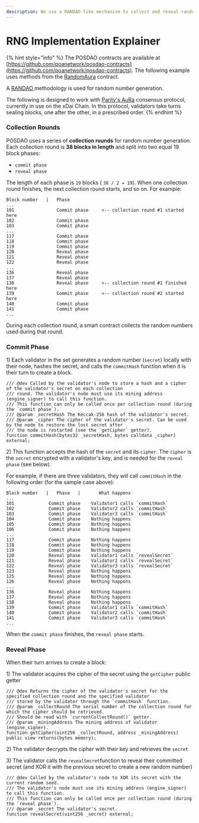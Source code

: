 ```yaml
---
description: We use a RANDAO-like mechanism to collect and reveal random numbers
---
```


# RNG Implementation Explainer

{% hint style="info" %}
The POSDAO contracts are available at [https://github.com/poanetwork/posdao-contracts](https://github.com/poanetwork/posdao-contracts).  The following example uses methods from the [RandomAura](https://github.com/poanetwork/posdao-contracts/blob/master/contracts/RandomAuRa.sol) contract.

A [RANDAO ](https://github.com/randao/randao)methodology is used for random number generation.

The following is designed to work with [Parity's AuRa](https://wiki.parity.io/Proof-of-Authority-Chains) consensus protocol, currently in use on the xDai Chain. In this protocol, validators take turns sealing blocks, one after the other, in a prescribed order.
{% endhint %}

### Collection Rounds

POSDAO uses a series of **collection rounds** for random number generation. Each collection round is **38 blocks in length** and split into two equal 19 block phases:

* `commit phase` 
* `reveal phase`

The length of each phase is  `19` blocks \( `38 / 2 = 19`\). When one collection round finishes, the next collection round starts, and so on. For example:

```text
Block number   |   Phase
...
101                Commit phase     <-- collection round #1 started here
102                Commit phase
103                Commit phase
...
117                Commit phase
118                Commit phase
119                Commit phase
120                Reveal phase
121                Reveal phase
122                Reveal phase
...
136                Reveal phase
137                Reveal phase
138                Reveal phase     <-- collection round #1 finished here
139                Commit phase     <-- collection round #2 started here
140                Commit phase
141                Commit phase
...
```

During each collection round, a smart contract collects the random numbers used during that round.

### Commit Phase

1\) Each validator in the set generates a random number \(`secret`\)  locally with their node, hashes the secret, and calls the `commitHash` function when it is their turn to create a block.  

```text
/// @dev Called by the validator's node to store a hash and a cipher of the validator's secret on each collection
/// round. The validator's node must use its mining address (engine_signer) to call this function.
/// This function can only be called once per collection round (during the `commit phase`).
/// @param _secretHash The Keccak-256 hash of the validator's secret.
/// @param _cipher The cipher of the validator's secret. Can be used by the node to restore the lost secret after
/// the node is restarted (see the `getCipher` getter).
function commitHash(bytes32 _secretHash, bytes calldata _cipher) external;
```

2\) This function accepts the hash of the `secret` and its `cipher`. The `cipher` is the `secret` encrypted with a validator's key, and  is needed for the `reveal phase` \(see below\).

For example, if there are three validators, they will call `commitHash` in the following order \(for the sample case above\):

```text
Block number   |   Phase   |       What happens
...
101             Commit phase    Validator1 calls `commitHash`
102             Commit phase    Validator2 calls `commitHash`
103             Commit phase    Validator3 calls `commitHash`
104             Commit phase    Nothing happens
105             Commit phase    Nothing happens
106             Commit phase    Nothing happens
...
117             Commit phase    Nothing happens
118             Commit phase    Nothing happens
119             Commit phase    Nothing happens
120             Reveal phase    Validator1 calls `revealSecret`
121             Reveal phase    Validator2 calls `revealSecret`
122             Reveal phase    Validator3 calls `revealSecret`
123             Reveal phase    Nothing happens
125             Reveal phase    Nothing happens
126             Reveal phase    Nothing happens
...
136             Reveal phase    Nothing happens
137             Reveal phase    Nothing happens
138             Reveal phase    Nothing happens
139             Commit phase    Validator1 calls `commitHash`
140             Commit phase    Validator2 calls `commitHash`
141             Commit phase    Validator3 calls `commitHash`
...
```

When the `commit phase` finishes, the `reveal phase` starts.

### Reveal Phase

When their turn arrives to create a block:

1\) The validator acquires the cipher of the secret using the `getCipher` public getter

```text
/// @dev Returns the cipher of the validator's secret for the specified collection round and the specified validator
/// stored by the validator through the `commitHash` function.
/// @param _collectRound The serial number of the collection round for which the cipher should be retrieved.
/// Should be read with `currentCollectRound()` getter.
/// @param _miningAddress The mining address of validator (engine_signer).
function getCipher(uint256 _collectRound, address _miningAddress) public view returns(bytes memory);
```

2\) The validator decrypts the cipher with their key and retrieves the `secret` 

3\) The validator calls the `revealSecret`function to reveal their committed secret \(and XOR it with the previous secret to create a new random number\)

```text
/// @dev Called by the validator's node to XOR its secret with the current random seed.
/// The validator's node must use its mining address (engine_signer) to call this function.
/// This function can only be called once per collection round (during the `reveal phase`).
/// @param _secret The validator's secret.
function revealSecret(uint256 _secret) external;
```

